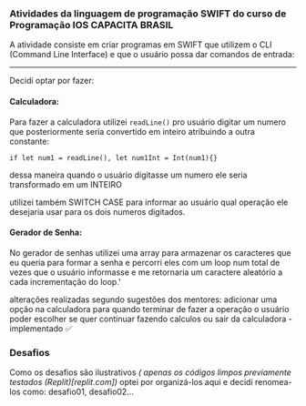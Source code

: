 ### Atividades da linguagem de programação SWIFT do curso de Programação IOS CAPACITA BRASIL

A atividade consiste em criar programas em SWIFT que utilizem o CLI (Command Line Interface) e que o usuário possa dar comandos de entrada:

<hr>

Decidi optar por fazer:
#### Calculadora:
Para fazer a calculadora utilizei `readLine()` pro usuário digitar um numero que posteriormente seria convertido em inteiro atribuindo a outra constante:

`if let num1 = readLine(), let num1Int = Int(num1){}`

dessa maneira quando o usuário digitasse um numero ele seria transformado em um INTEIRO

utilizei também SWITCH CASE para informar ao usuário qual operação ele desejaria usar para os dois numeros digitados.

#### Gerador de Senha:
No gerador de senhas utilizei uma array para armazenar os caracteres que eu queria para formar a senha e percorri eles com um loop num total de vezes que o usuário informasse e me retornaria um caractere aleatório a cada incrementação do loop.'

alterações realizadas segundo sugestões dos mentores:
adicionar uma opção na calculadora para quando terminar de fazer a operação o usuário poder escolher se quer continuar fazendo calculos ou sair da calculadora - implementado ✅

### Desafios
Como os desafios são ilustrativos _( apenas os códigos limpos previamente testados (Replit)[replit.com])_ optei por organizá-los aqui e decidi renomea-los como: desafio01, desafio02...